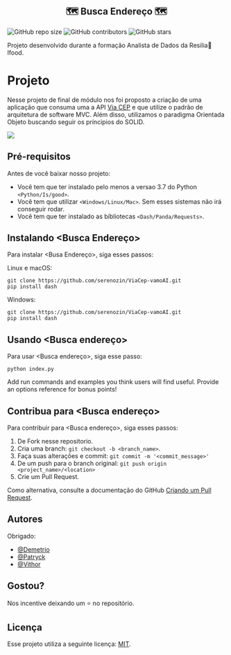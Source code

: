 <h2 align="center">🗺️ Busca Endereço 🗺️</h1>



![GitHub repo size](https://img.shields.io/github/repo-size/serenozin/ViaCep-vamoAIstyle=flat-square)
![GitHub contributors](https://img.shields.io/github/contributors/serenozin/ViaCep-vamoAI?style=flat-square)
![GitHub stars](https://img.shields.io/github/stars/serenozin/ViaCep-vamoAI?style=flat-square)

Projeto desenvolvido durante a formação Analista de Dados da Resilia🚀Ifood. 

# Projeto
Nesse projeto de final de módulo nos foi proposto a criação de uma aplicação que consuma uma a API [Via CEP](https://viacep.com.br/) e que utilize o padrão de arquitetura de software MVC. Além disso, utilizamos o paradigma Orientada Objeto buscando seguir os príncipios do SOLID.

![](https://cdn.discordapp.com/attachments/826176804888641586/830028328903770132/2021-04-09-07-30-22-_online-video-cutter.com_.gif)

## Pré-requisitos

Antes de você baixar nosso projeto:
<!--- These are just example requirements. Add, duplicate or remove as required --->
* Você tem que ter instalado pelo menos a versao 3.7 do Python `<Python/Is/good>`.
* Você tem que utilizar `<Windows/Linux/Mac>`. Sem esses sistemas não irá conseguir rodar.
* Você tem que ter instalado as bíbliotecas  `<Dash/Panda/Requests>`.

## Instalando <Busca Endereço>

Para instalar <Busa Endereço>, siga esses passos:

Linux e macOS:
```
git clone https://github.com/serenozin/ViaCep-vamoAI.git
pip install dash
```

Windows:
```
git clone https://github.com/serenozin/ViaCep-vamoAI.git
pip install dash
```
## Usando <Busca endereço>

Para usar <Busca endereço>, siga esse passo:

```
python index.py
```

Add run commands and examples you think users will find useful. Provide an options reference for bonus points!

## Contribua para <Busca endereço>
Para contribuir para <Busca endereço>, siga esses passos:

1. De Fork nesse repositorio.
2. Cria uma branch: `git checkout -b <branch_name>`.
3. Faça suas alterações e commit: `git commit -m '<commit_message>'`
4. De um push para o branch original: `git push origin <project_name>/<location>`
5. Crie um Pull Request.

Como alternativa, consulte a documentação do GitHub [Criando um Pull Request](https://help.github.com/en/github/collaborating-with-issues-and-pull-requests/creating-a-pull-request).

## Autores

Obrigado:

* [@Demetrio](https://github.com/demetriofragoso) 
* [@Patryck](https://github.com/serenozin/) 
* [@Vithor](https://github.com/Vithork) 

## Gostou?
Nos incentive deixando um ⭐ no repositório.

## Licença

Esse projeto utiliza a seguinte licença: [MIT](<link>).
